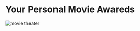 <h1 class='App'>Your Personal Movie Awareds</h1>
<img src='./src/Images/project.png' alt='movie theater' />